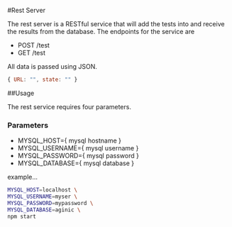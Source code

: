 #Rest Server

The rest  server is a RESTful service that will add 
the tests into and receive the results from 
the database. The endpoints for the service are

- POST /test
- GET /test

All data is passed using JSON.
```javascript
{ URL: "", state: "" }
```

##Usage

The rest service requires four parameters.

### Parameters
- MYSQL_HOST={ mysql hostname } 
- MYSQL_USERNAME={ mysql username } 
- MYSQL_PASSWORD={ mysql password } 
- MYSQL_DATABASE={ mysql database } 

example...
```bash 
MYSQL_HOST=localhost \
MYSQL_USERNAME=myser \
MYSQL_PASSWORD=mypassword \
MYSQL_DATABASE=aginic \
npm start
```


